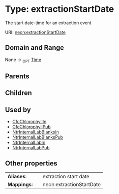 
# Type: extractionStartDate


The start date-time for an extraction event

URI: [neon:extractionStartDate](https://data.neonscience.org/extractionStartDate)


## Domain and Range

None ->  <sub>OPT</sub> [Time](types/Time.md)

## Parents


## Children


## Used by

 * [CfcChlorophyllIn](CfcChlorophyllIn.md)
 * [CfcChlorophyllPub](CfcChlorophyllPub.md)
 * [NtrInternalLabBlanksIn](NtrInternalLabBlanksIn.md)
 * [NtrInternalLabBlanksPub](NtrInternalLabBlanksPub.md)
 * [NtrInternalLabIn](NtrInternalLabIn.md)
 * [NtrInternalLabPub](NtrInternalLabPub.md)

## Other properties

|  |  |  |
| --- | --- | --- |
| **Aliases:** | | extraction start date |
| **Mappings:** | | neon:extractionStartDate |

